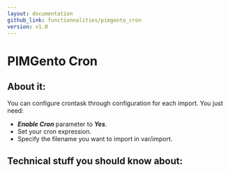 ```yaml
---
layout: documentation
github_link: functionnalities/pimgento_cron
version: v1.0
---
```


PIMGento Cron
=============

About it:
---------

You can configure crontask through configuration for each import. You just need:

*  ***Enable Cron*** parameter to ***Yes***.
*  Set your cron expression.
*  Specify the filename you want to import in var/import.

Technical stuff you should know about:
--------------------------------------